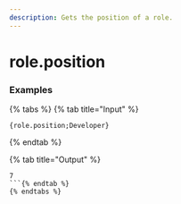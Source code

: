 ```yaml
---
description: Gets the position of a role.
---
```


# role.position <role>

### Examples

{% tabs %}
{% tab title="Input" %}
```text
{role.position;Developer}
```
{% endtab %}

{% tab title="Output" %}
```text
7
```{% endtab %}
{% endtabs %}
